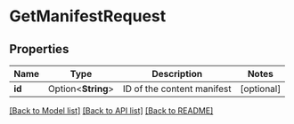# GetManifestRequest

## Properties

Name | Type | Description | Notes
------------ | ------------- | ------------- | -------------
**id** | Option<**String**> | ID of the content manifest | [optional]

[[Back to Model list]](../README.md#documentation-for-models) [[Back to API list]](../README.md#documentation-for-api-endpoints) [[Back to README]](../README.md)



